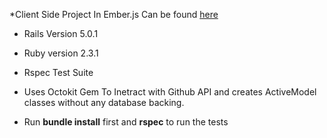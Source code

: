 
 *Client Side Project In Ember.js Can be found <a href='https://github.com/code860/scf-client'> here </a>

* Rails Version 5.0.1

* Ruby version 2.3.1

* Rspec Test Suite

* Uses Octokit Gem To Inetract with Github API and creates ActiveModel classes without any database backing. 

* Run <b>bundle install</b> first and <b>rspec</b> to run the tests
